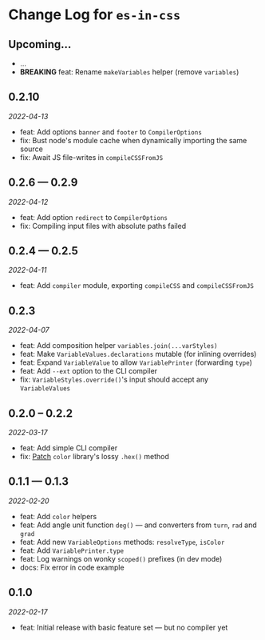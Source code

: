 # Change Log for `es-in-css`

## Upcoming...

- ... <!-- Add new lines here. -->
- **BREAKING** feat: Rename `makeVariables` helper (remove `variables`)

## 0.2.10

_2022-04-13_

- feat: Add options `banner` and `footer` to `CompilerOptions`
- fix: Bust node's module cache when dynamically importing the same source
- fix: Await JS file-writes in `compileCSSFromJS`

## 0.2.6 — 0.2.9

_2022-04-12_

- feat: Add option `redirect` to `CompilerOptions`
- fix: Compiling input files with absolute paths failed

## 0.2.4 — 0.2.5

_2022-04-11_

- feat: Add `compiler` module, exporting `compileCSS` and `compileCSSFromJS`

## 0.2.3

_2022-04-07_

- feat: Add composition helper `variables.join(...varStyles)`
- feat: Make `VariableValues.declarations` mutable (for inlining overrides)
- feat: Expand `VariableValue` to allow `VariablePrinter` (forwarding `type`)
- feat: Add `--ext` option to the CLI compiler
- fix: `VariableStyles.override()`'s input should accept any `VariableValues`

## 0.2.0 – 0.2.2

_2022-03-17_

- feat: Add simple CLI compiler
- fix: [Patch](https://github.com/maranomynet/es-in-css/commit/56b9dd0a)
  `color` library's lossy `.hex()` method

## 0.1.1 — 0.1.3

_2022-02-20_

- feat: Add `color` helpers
- feat: Add angle unit function `deg()` — and converters from `turn`, `rad`
  and `grad`
- feat: Add new `VariableOptions` methods: `resolveType`, `isColor`
- feat: Add `VariablePrinter.type`
- feat: Log warnings on wonky `scoped()` prefixes (in dev mode)
- docs: Fix error in code example

## 0.1.0

_2022-02-17_

- feat: Initial release with basic feature set — but no compiler yet
